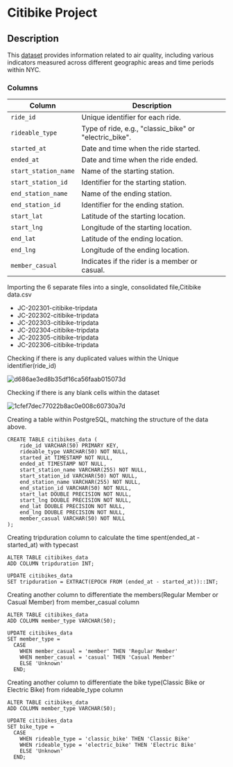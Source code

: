 # Citibike Project

## Description

This [dataset](https://data.cityofnewyork.us/Environment/Air-Quality/c3uy-2p5r) provides information related to air quality, including various indicators measured across different geographic areas and time periods within NYC.

### Columns


| Column              | Description                                     |
|---------------------|-------------------------------------------------|
| `ride_id`           | Unique identifier for each ride.                |
| `rideable_type`     | Type of ride, e.g., "classic_bike" or "electric_bike". |
| `started_at`        | Date and time when the ride started.            |
| `ended_at`          | Date and time when the ride ended.              |
| `start_station_name`| Name of the starting station.                   |
| `start_station_id`  | Identifier for the starting station.            |
| `end_station_name`  | Name of the ending station.                     |
| `end_station_id`    | Identifier for the ending station.              |
| `start_lat`         | Latitude of the starting location.              |
| `start_lng`         | Longitude of the starting location.             |
| `end_lat`           | Latitude of the ending location.                |
| `end_lng`           | Longitude of the ending location.               |
| `member_casual`     | Indicates if the rider is a member or casual. 

Importing the 6 separate files into a single, consolidated file,Citibike data.csv
- JC-202301-citibike-tripdata
- JC-202302-citibike-tripdata
- JC-202303-citibike-tripdata
- JC-202304-citibike-tripdata
- JC-202305-citibike-tripdata
- JC-202306-citibike-tripdata

Checking if there is any duplicated values within the Unique identifier(ride_id)


![d686ae3ed8b35df16ca56faab015073d](https://github.com/ezeng2087/Air-Quality-NYC-Project/assets/154565917/2ebcc7fd-69d4-46f4-a981-1cca6562233f)

Checking if there is any blank cells within the dataset

![1cfef7dec77022b8ac0e008c60730a7d](https://github.com/ezeng2087/Air-Quality-NYC-Project/assets/154565917/e9e76daf-9608-45a8-9178-e15be1783bfd)





Creating a table within PostgreSQL, matching the structure of the data above.
```
CREATE TABLE citibikes_data (
    ride_id VARCHAR(50) PRIMARY KEY,
    rideable_type VARCHAR(50) NOT NULL,
    started_at TIMESTAMP NOT NULL,
    ended_at TIMESTAMP NOT NULL,
    start_station_name VARCHAR(255) NOT NULL,
    start_station_id VARCHAR(50) NOT NULL,
    end_station_name VARCHAR(255) NOT NULL,
    end_station_id VARCHAR(50) NOT NULL,
    start_lat DOUBLE PRECISION NOT NULL,
    start_lng DOUBLE PRECISION NOT NULL,
    end_lat DOUBLE PRECISION NOT NULL,
    end_lng DOUBLE PRECISION NOT NULL,
    member_casual VARCHAR(50) NOT NULL
);
```
Creating tripduration column to calculate the time spent(ended_at - started_at) with typecast
```
ALTER TABLE citibikes_data
ADD COLUMN tripduration INT;

UPDATE citibikes_data
SET tripduration = EXTRACT(EPOCH FROM (ended_at - started_at))::INT;
```

Creating another column to differentiate the members(Regular Member or Casual Member) from member_casual column

```
ALTER TABLE citibikes_data
ADD COLUMN member_type VARCHAR(50);

UPDATE citibikes_data
SET member_type = 
  CASE 
    WHEN member_casual = 'member' THEN 'Regular Member'
    WHEN member_casual = 'casual' THEN 'Casual Member'
    ELSE 'Unknown'
  END;
```

Creating another column to differentiate the bike type(Classic Bike or Electric Bike) from rideable_type column

```
ALTER TABLE citibikes_data
ADD COLUMN member_type VARCHAR(50);

UPDATE citibikes_data
SET bike_type = 
  CASE 
    WHEN rideable_type = 'classic_bike' THEN 'Classic Bike'
    WHEN rideable_type = 'electric_bike' THEN 'Electric Bike'
    ELSE 'Unknown'
  END;
```
